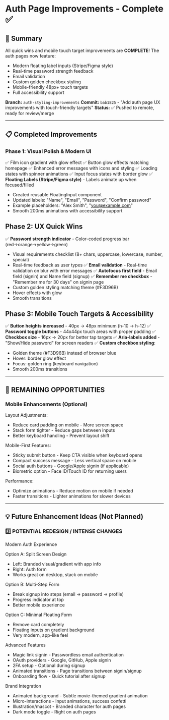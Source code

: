 # Auth Page Improvements - Complete ✅

## 🎉 Summary
All quick wins and mobile touch target improvements are **COMPLETE**! The auth pages now feature:
- Modern floating label inputs (Stripe/Figma style)
- Real-time password strength feedback
- Email validation
- Custom golden checkbox styling
- Mobile-friendly 48px+ touch targets
- Full accessibility support

**Branch:** `auth-styling-improvements`
**Commit:** `bab1825` - "Add auth page UX improvements with touch-friendly targets"
**Status:** ✅ Pushed to remote, ready for review/merge

---

## 📋 Completed Improvements

### Phase 1: Visual Polish & Modern UI
✅ Film icon gradient with glow effect
✅ Button glow effects matching homepage
✅ Enhanced error messages with icons and styling
✅ Loading states with spinner animations
✅ Input focus states with border glow
✅ **Floating Labels (Stripe/Figma style)** - Labels animate up when focused/filled
  - Created reusable FloatingInput component
  - Updated labels: "Name", "Email", "Password", "Confirm password"
  - Example placeholders: "Alex Smith", "you@example.com"
  - Smooth 200ms animations with accessibility support

## Phase 2: UX Quick Wins
✅ **Password strength indicator** - Color-coded progress bar (red→orange→yellow→green)
  - Visual requirements checklist (8+ chars, uppercase, lowercase, number, special)
  - Real-time feedback as user types
✅ **Email validation** - Real-time validation on blur with error messages
✅ **Autofocus first field** - Email field (signin) and Name field (signup)
✅ **Remember me checkbox** - "Remember me for 30 days" on signin page
  - Custom golden styling matching theme (#F3D96B)
  - Hover effects with glow
  - Smooth transitions

## Phase 3: Mobile Touch Targets & Accessibility
✅ **Button heights increased** - 40px → 48px minimum (h-10 → h-12)
✅ **Password toggle buttons** - 44x44px touch areas with proper padding
✅ **Checkbox size** - 16px → 20px for better tap targets
✅ **Aria-labels added** - "Show/Hide password" for screen readers
✅ **Custom checkbox styling**:
  - Golden theme (#F3D96B) instead of browser blue
  - Hover: border glow effect
  - Focus: golden ring (keyboard navigation)
  - Smooth 200ms transitions

---

## 🎯 REMAINING OPPORTUNITIES

### Mobile Enhancements (Optional)

Layout Adjustments:
- Reduce card padding on mobile - More screen space
- Stack form tighter - Reduce gaps between inputs
- Better keyboard handling - Prevent layout shift

Mobile-First Features:
- Sticky submit button - Keep CTA visible when keyboard opens
- Compact success message - Less vertical space on mobile
- Social auth buttons - Google/Apple signin (if applicable)
- Biometric option - Face ID/Touch ID for returning users

Performance:
- Optimize animations - Reduce motion on mobile if needed
- Faster transitions - Lighter animations for slower devices

---

## 💡 Future Enhancement Ideas (Not Planned)

### 3️⃣ POTENTIAL REDESIGN / INTENSE CHANGES

Modern Auth Experience

Option A: Split Screen Design

- Left: Branded visual/gradient with app info
- Right: Auth form
- Works great on desktop, stack on mobile

Option B: Multi-Step Form

- Break signup into steps (email → password → profile)
- Progress indicator at top
- Better mobile experience

Option C: Minimal Floating Form

- Remove card completely
- Floating inputs on gradient background
- Very modern, app-like feel

Advanced Features

- Magic link signin - Passwordless email authentication
- OAuth providers - Google, GitHub, Apple signin
- 2FA setup - Optional during signup
- Animated transitions - Page transitions between signin/signup
- Onboarding flow - Quick tutorial after signup

Brand Integration

- Animated background - Subtle movie-themed gradient animation
- Micro-interactions - Input animations, success confetti
- Illustration/mascot - Branded character for auth pages
- Dark mode toggle - Right on auth pages

